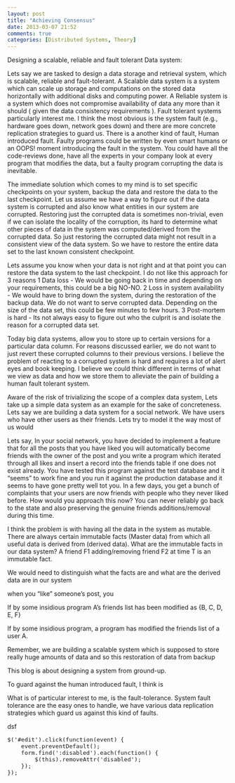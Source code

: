 ```yaml
---
layout: post
title: "Achieving Consensus"
date: 2013-03-07 21:52
comments: true
categories: [Distributed Systems, Theory]
---
```


Designing a scalable, reliable and fault tolerant Data system:

Lets say we are tasked to design a data storage and retrieval system, which is scalable, reliable and fault-tolerant. A Scalable data system is a system which can scale up storage and computations on the stored data horizontally with additional disks and computing power. A Reliable system is a system which does not compromise availability of data any more than it should ( given the data consistency requirements ). Fault tolerant systems particularly interest me. I think the most obvious is the system fault (e.g., hardware goes down, network goes down) and there are more concrete replication strategies to guard us. There is a another kind of fault, Human introduced fault. Faulty programs could be written by even smart humans or an OOPS! moment introducing the fault in the system. You could have all the code-reviews done, have all the experts in your company look at every program that modifies the data, but a faulty program corrupting the data is inevitable.

The immediate solution which comes to my mind is to set specific checkpoints on your system, backup the data and restore the data to the last checkpoint. Let us assume we have a way to figure out if the data system is corrupted and also know what entities in our system are corrupted. Restoring just the corrupted data is sometimes non-trivial, even if we can isolate the locality of the corruption, its hard to determine what other pieces of data in the system was computed/derived from the corrupted data. So just restoring the corrupted data might not result in a consistent view of the data system. So we have to restore the entire data set to the last known consistent checkpoint.

Lets assume you know when your data is not right and at that point you can restore the data system to the last checkpoint. I do not like this approach for 3 reasons
	1	Data loss - We would be going back in time and depending on your requirements, this could be a big NO-NO. 
	2	Loss in system availability - We would have to bring down the system, during the restoration of the backup data. We do not want to serve corrupted data. Depending on the size of the data set, this could be few minutes to few hours.
	3	Post-mortem is hard - Its not always easy to figure out who the culprit is and isolate the reason for a corrupted data set.

Today big data systems, allow you to store up to certain versions for a particular data column. For reasons discussed earlier, we do not want to just revert these corrupted columns to their previous versions.
I believe the problem of reacting to a corrupted system is hard and requires a lot of alert eyes and book keeping. I believe we could think different in terms of what we view as data and how we store them to alleviate the pain of building a human fault tolerant system.

Aware of the risk of trivializing the scope of a complex data system, Lets take up a simple data system as an example for the sake of concreteness. Lets say we are building a data system for a social network. 
We have users who have other users as their friends. Lets try to model it the way most of us would


Lets say, In your social network, you have decided to implement a feature that for all the posts that you have liked you will automatically become friends with the owner of the post and you write a program which iterated through all likes and insert a record into the friends table if one does not exist already. You have tested this program against the test database and it “seems” to work fine and you run it against the production database and it seems to have gone pretty well tot you. In a few days, you get a bunch of complaints that your users are now friends with people who they never liked before. How would you approach this now? You can never reliably go back to the state and also preserving the genuine friends additions/removal during this time. 

I think the problem is with having all the data in the system as mutable. There are always certain immutable facts (Master data) from which all useful data is derived from (derived data). What are the immutable facts in our data system? A friend F1 adding/removing friend F2 at time T is an immutable fact. 
 
We would need to distinguish what the facts are and what are the derived data are in our system

when you “like” someone’s post, you 

If  by some insidious program A’s friends list has been modified as {B, C, D, E, F}
 
If by some insidious program, a program has modified the friends list of a user A. 


Remember, we are building a scalable system which is supposed to store really huge amounts of data and so this restoration of data from backup

This blog is about designing a system from ground-up.

To guard against the human introduced fault, I think is 


What is of particular interest to me, is the fault-tolerance. System fault tolerance are the easy ones to handle, we have various data replication strategies
which guard us against this kind of faults. 

dsf


<span style="font-family: Verdana; font-size: 13px;">
<pre class="brush: jscript; gutter: true;highlight: [4, 5, 6]">
$('#edit').click(function(event) {
    event.preventDefault();
    form.find(':disabled').each(function() {
        $(this).removeAttr('disabled');
    });
});
</pre>
</span>





